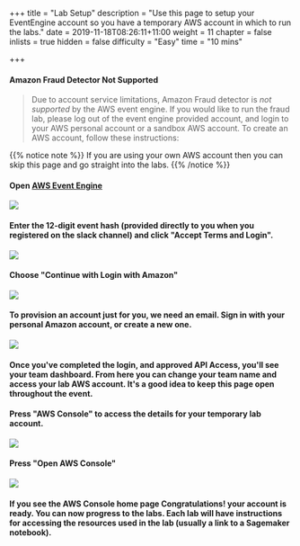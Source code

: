 +++
title = "Lab Setup"
description = "Use this page to setup your EventEngine account so you have a temporary AWS account in which to run the labs."
date = 2019-11-18T08:26:11+11:00
weight = 11
chapter = false
inlists = true
hidden = false
difficulty = "Easy"
time = "10 mins"

+++

#### Amazon Fraud Detector Not Supported
> Due to account service limitations, Amazon Fraud detector is *not supported* by the AWS event engine. If you would like to run the fraud lab, please log out of the event engine provided account, and login to your AWS personal account or a sandbox AWS account. To create an AWS account, follow these instructions: 

{{% notice note %}}
If you are using your own AWS account then you can skip this page and go straight into the labs.
{{% /notice %}}


#### Open [AWS Event Engine](https://dashboard.eventengine.run/)
  ![](/images/EventEngine-hash.PNG)
#### Enter the 12-digit event hash (provided directly to you when you registered on the slack channel) and click "Accept Terms and Login".
![](/images/EventEngine-Accept.png)
#### Choose "Continue with Login with Amazon"
![](/images/EventEngine-3.PNG)
#### To provision an account just for you, we need an email. Sign in with your personal Amazon account, or create a new one.
![](/images/EventEngine-4.PNG)
#### Once you've completed the login, and approved API Access, you'll see your team dashboard. From here you can change your team name and access your lab AWS account. It's a good idea to keep this page open throughout the event.
#### Press "AWS Console" to access the details for your temporary lab account.
![](/images/EventEngine-5.PNG)
#### Press "Open AWS Console"
![](/images/EventEngine-6.PNG)
#### If you see the AWS Console home page Congratulations! your account is ready. You can now progress to the labs. Each lab will have instructions for accessing the resources used in the lab (usually a link to a Sagemaker notebook). 
